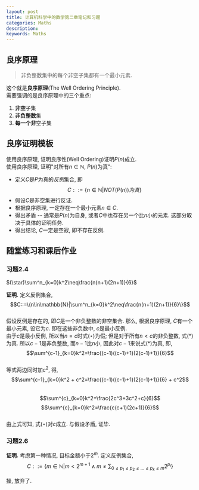 ```yaml
---
layout: post
title: 计算机科学中的数学第二章笔记和习题
categories: Maths
description: 
keywords: Maths
---
```


## 良序原理
> 非负整数集中的每个非空子集都有一个最小元素.  

这个就是**良序原理**(The Well Ordering Principle).   
需要强调的是良序原理中的三个重点:  
1. **非空**子集  
2. **非负整数**集  
3. **每一个非**空子集


## 良序证明模板
使用良序原理, 证明良序性(Well Ordering)证明$P(n)$成立.  
使用良序原理, 证明"对所有$n\in\mathbb{N}$, $P(n)$为真":  
- 定义$C$是$P$为真的*反例*集合, 即  
$$C::=\{n\in\mathbb{N}|NOT(P(n))为真\}$$  
- 假设$C$是非空集进行反证.  
- 根据良序原理, 一定存在一个最小元素$n\in C$.  
- 得出矛盾 -- 通常是$P(n)$为自身, 或者$C$中也存在另一个比$n$小的元素. 这部分取决于具体的证明任务.  
- 得出结论, $C$一定是空寂, 即不存在反例.  

## 随堂练习和课后作业
### 习题2.4
$(\star)\sum^n_{k=0}k^2\neq\frac{n(n+1)(2n+1)}{6}$  

**证明.** 定义反例集合,   
$$C::=\{n\in\mathbb{N}|\sum^n_{k=0}k^2\neq\frac{n(n+1)(2n+1)}{6}\}$$  
假设反例是存在的, 即$C$是一个非负整数的非空集合. 那么, 根据良序原理, $C$有一个最小元素, 设它为$c$. 即在这些非负数中, $c$是最小反例.   
由于$c$是最小反例, 所以当$n=c$时式$(\star)$为假; 但是对于所有$n<c$的非负整数, 式$(*)$为真. 所以$c-1$是非负整数, 而$n-1$比$n$小, 因此对$c-1$来说式$(*)$为真, 即,  
$$\sum^{c-1}_{k=0}k^2=\frac{(c-1)((c-1)+1)(2(c-1)+1)}{6}$$   
等式两边同时加$c^2$, 得,  
$$\sum^{c-1}_{k=0}k^2 + c^2=\frac{(c-1)((c-1)+1)(2(c-1)+1)}{6} + c^2$$   
$$\sum^{c}_{k=0}k^2=\frac{2c^3+3c^2+c}{6}$$
$$\sum^{c}_{k=0}k^2=\frac{c(c+1)(2c+1)}{6}$$  
由上式可知, 式$(\star)$对$c$成立. 与假设矛盾, 证毕.  

### 习题2.6  
**证明.** 考虑第一种情况, 目标金额小于$2^m$. 定义反例集合, 
$$C::=\{m\in\mathbb{N}|m<2^{m+1} \land m\neq\sum_{0\leq p_1\leq p_2\leq\dots\leq p_k\leq m}2^{p_i}\}$$

操, 放弃了.  